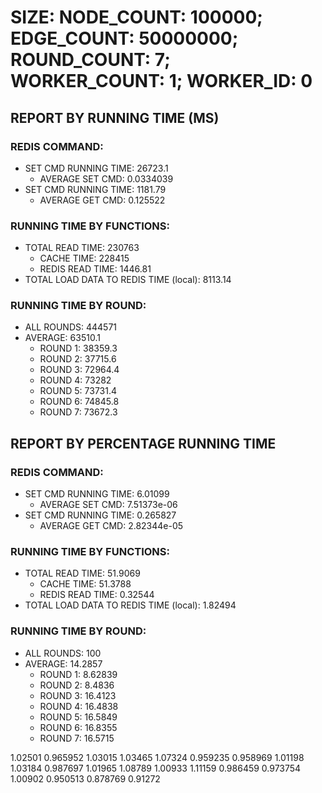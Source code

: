 
# SIZE: NODE_COUNT: 100000; EDGE_COUNT: 50000000; ROUND_COUNT: 7; WORKER_COUNT: 1; WORKER_ID: 0

## REPORT BY RUNNING TIME (MS)

 ### REDIS COMMAND:

  + SET CMD RUNNING TIME: 26723.1
    + AVERAGE SET CMD: 0.0334039
  + SET CMD RUNNING TIME: 1181.79
    + AVERAGE GET CMD: 0.125522

 ### RUNNING TIME BY FUNCTIONS:

  + TOTAL READ TIME: 230763
    + CACHE TIME: 228415
    + REDIS READ TIME: 1446.81
  + TOTAL LOAD DATA TO REDIS TIME (local): 8113.14

 ### RUNNING TIME BY ROUND:

  + ALL ROUNDS: 444571
  + AVERAGE: 63510.1
     + ROUND 1: 38359.3
     + ROUND 2: 37715.6
     + ROUND 3: 72964.4
     + ROUND 4: 73282
     + ROUND 5: 73731.4
     + ROUND 6: 74845.8
     + ROUND 7: 73672.3

## REPORT BY PERCENTAGE RUNNING TIME

 ### REDIS COMMAND:

  + SET CMD RUNNING TIME: 6.01099
    + AVERAGE SET CMD: 7.51373e-06
  + SET CMD RUNNING TIME: 0.265827
    + AVERAGE GET CMD: 2.82344e-05

 ### RUNNING TIME BY FUNCTIONS:

  + TOTAL READ TIME: 51.9069
    + CACHE TIME: 51.3788
    + REDIS READ TIME: 0.32544
  + TOTAL LOAD DATA TO REDIS TIME (local): 1.82494

 ### RUNNING TIME BY ROUND:

  + ALL ROUNDS: 100
  + AVERAGE: 14.2857
     + ROUND 1: 8.62839
     + ROUND 2: 8.4836
     + ROUND 3: 16.4123
     + ROUND 4: 16.4838
     + ROUND 5: 16.5849
     + ROUND 6: 16.8355
     + ROUND 7: 16.5715

1.02501 0.965952 1.03015 1.03465 1.07324 0.959235 0.958969 1.01198 1.03184 0.987697 1.01965 1.08789 1.00933 1.11159 0.986459 0.973754 1.00902 0.950513 0.878769 0.91272 
